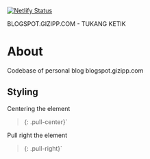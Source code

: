 [![Netlify Status](https://api.netlify.com/api/v1/badges/4116e536-7c8a-45f4-9871-47183344ce5f/deploy-status)](https://app.netlify.com/sites/blog-gizipp/deploys)


BLOGSPOT.GIZIPP.COM - TUKANG KETIK

# About

Codebase of personal blog blogspot.gizipp.com


## Styling


Centering the element

> {: .pull-center}`

Pull right the element

> {: .pull-right}`
